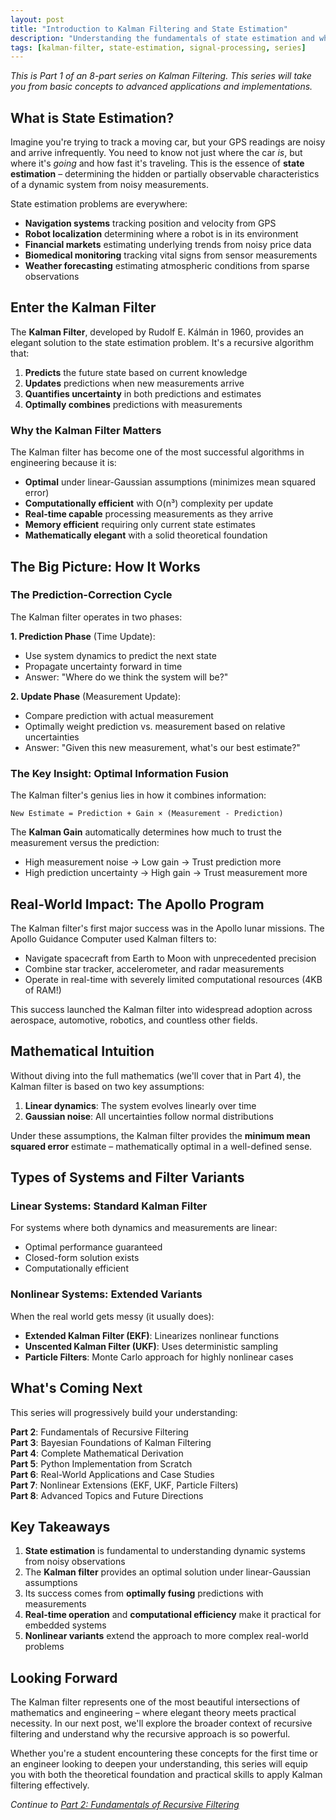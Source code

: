 ```yaml
---
layout: post
title: "Introduction to Kalman Filtering and State Estimation"
description: "Understanding the fundamentals of state estimation and why the Kalman filter has become one of the most important algorithms in modern engineering."
tags: [kalman-filter, state-estimation, signal-processing, series]
---
```




*This is Part 1 of an 8-part series on Kalman Filtering. This series will take you from basic concepts to advanced applications and implementations.*

## What is State Estimation?

Imagine you're trying to track a moving car, but your GPS readings are noisy and arrive infrequently. You need to know not just where the car *is*, but where it's *going* and how fast it's traveling. This is the essence of **state estimation** – determining the hidden or partially observable characteristics of a dynamic system from noisy measurements.

State estimation problems are everywhere:
- **Navigation systems** tracking position and velocity from GPS
- **Robot localization** determining where a robot is in its environment
- **Financial markets** estimating underlying trends from noisy price data
- **Biomedical monitoring** tracking vital signs from sensor measurements
- **Weather forecasting** estimating atmospheric conditions from sparse observations

## Enter the Kalman Filter

The **Kalman Filter**, developed by Rudolf E. Kálmán in 1960, provides an elegant solution to the state estimation problem. It's a recursive algorithm that:

1. **Predicts** the future state based on current knowledge
2. **Updates** predictions when new measurements arrive
3. **Quantifies uncertainty** in both predictions and estimates
4. **Optimally combines** predictions with measurements

### Why the Kalman Filter Matters

The Kalman filter has become one of the most successful algorithms in engineering because it is:

- **Optimal** under linear-Gaussian assumptions (minimizes mean squared error)
- **Computationally efficient** with O(n³) complexity per update
- **Real-time capable** processing measurements as they arrive
- **Memory efficient** requiring only current state estimates
- **Mathematically elegant** with a solid theoretical foundation

## The Big Picture: How It Works

### The Prediction-Correction Cycle

The Kalman filter operates in two phases:

**1. Prediction Phase** (Time Update):
- Use system dynamics to predict the next state
- Propagate uncertainty forward in time
- Answer: "Where do we think the system will be?"

**2. Update Phase** (Measurement Update):
- Compare prediction with actual measurement
- Optimally weight prediction vs. measurement based on relative uncertainties
- Answer: "Given this new measurement, what's our best estimate?"

### The Key Insight: Optimal Information Fusion

The Kalman filter's genius lies in how it combines information:

```
New Estimate = Prediction + Gain × (Measurement - Prediction)
```

The **Kalman Gain** automatically determines how much to trust the measurement versus the prediction:
- High measurement noise → Low gain → Trust prediction more
- High prediction uncertainty → High gain → Trust measurement more

## Real-World Impact: The Apollo Program

The Kalman filter's first major success was in the Apollo lunar missions. The Apollo Guidance Computer used Kalman filters to:

- Navigate spacecraft from Earth to Moon with unprecedented precision
- Combine star tracker, accelerometer, and radar measurements
- Operate in real-time with severely limited computational resources (4KB of RAM!)

This success launched the Kalman filter into widespread adoption across aerospace, automotive, robotics, and countless other fields.

## Mathematical Intuition

Without diving into the full mathematics (we'll cover that in Part 4), the Kalman filter is based on two key assumptions:

1. **Linear dynamics**: The system evolves linearly over time
2. **Gaussian noise**: All uncertainties follow normal distributions

Under these assumptions, the Kalman filter provides the **minimum mean squared error** estimate – mathematically optimal in a well-defined sense.

## Types of Systems and Filter Variants

### Linear Systems: Standard Kalman Filter
For systems where both dynamics and measurements are linear:
- Optimal performance guaranteed
- Closed-form solution exists
- Computationally efficient

### Nonlinear Systems: Extended Variants
When the real world gets messy (it usually does):
- **Extended Kalman Filter (EKF)**: Linearizes nonlinear functions
- **Unscented Kalman Filter (UKF)**: Uses deterministic sampling
- **Particle Filters**: Monte Carlo approach for highly nonlinear cases

## What's Coming Next

This series will progressively build your understanding:

**Part 2**: Fundamentals of Recursive Filtering  
**Part 3**: Bayesian Foundations of Kalman Filtering  
**Part 4**: Complete Mathematical Derivation  
**Part 5**: Python Implementation from Scratch  
**Part 6**: Real-World Applications and Case Studies  
**Part 7**: Nonlinear Extensions (EKF, UKF, Particle Filters)  
**Part 8**: Advanced Topics and Future Directions  

## Key Takeaways

1. **State estimation** is fundamental to understanding dynamic systems from noisy observations
2. The **Kalman filter** provides an optimal solution under linear-Gaussian assumptions
3. Its success comes from **optimally fusing** predictions with measurements
4. **Real-time operation** and **computational efficiency** make it practical for embedded systems
5. **Nonlinear variants** extend the approach to more complex real-world problems

## Looking Forward

The Kalman filter represents one of the most beautiful intersections of mathematics and engineering – where elegant theory meets practical necessity. In our next post, we'll explore the broader context of recursive filtering and understand why the recursive approach is so powerful.

Whether you're a student encountering these concepts for the first time or an engineer looking to deepen your understanding, this series will equip you with both the theoretical foundation and practical skills to apply Kalman filtering effectively.

*Continue to [Part 2: Fundamentals of Recursive Filtering](2024-09-21-fundamentals-recursive-filtering.md)*
